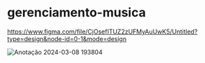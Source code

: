 # gerenciamento-musica

https://www.figma.com/file/CjOsefITUZ2zUFMyAuUwK5/Untitled?type=design&node-id=0-1&mode=design

![Anotação 2024-03-08 193804](https://github.com/samuhkls/gerenciamento-musica/assets/82848382/c812358a-5340-4e8f-8175-813224ee0273)
